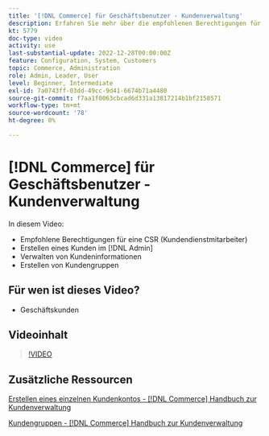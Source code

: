 ```yaml
---
title: '[!DNL Commerce] für Geschäftsbenutzer - Kundenverwaltung'
description: Erfahren Sie mehr über die empfohlenen Berechtigungen für den Kundendienst, das Erstellen eines Kunden in der [!DNL Admin], das Verwalten von Kundeninformationen und das Erstellen von Kundengruppen.
kt: 5779
doc-type: video
activity: use
last-substantial-update: 2022-12-28T00:00:00Z
feature: Configuration, System, Customers
topic: Commerce, Administration
role: Admin, Leader, User
level: Beginner, Intermediate
exl-id: 7a0743ff-03dd-49cc-9d41-6674b71a4480
source-git-commit: f7aa1f0063cbcad6d331a13817214b1bf2158571
workflow-type: tm+mt
source-wordcount: '78'
ht-degree: 0%

---
```


# [!DNL Commerce] für Geschäftsbenutzer - Kundenverwaltung

In diesem Video:

- Empfohlene Berechtigungen für eine CSR (Kundendienstmitarbeiter)
- Erstellen eines Kunden im [!DNL Admin]
- Verwalten von Kundeninformationen
- Erstellen von Kundengruppen

## Für wen ist dieses Video?

- Geschäftskunden

## Videoinhalt

>[!VIDEO](https://video.tv.adobe.com/v/36189?quality=12&learn=on)

## Zusätzliche Ressourcen

[Erstellen eines einzelnen Kundenkontos - [!DNL Commerce] Handbuch zur Kundenverwaltung](https://experienceleague.adobe.com/docs/commerce-admin/customers/customer-accounts/account-create.html)

[Kundengruppen - [!DNL Commerce] Handbuch zur Kundenverwaltung](https://experienceleague.adobe.com/docs/commerce-admin/customers/customers-menu/customer-groups.html)
